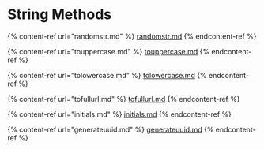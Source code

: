 # String Methods

{% content-ref url="randomstr.md" %}
[randomstr.md](randomstr.md)
{% endcontent-ref %}

{% content-ref url="touppercase.md" %}
[touppercase.md](touppercase.md)
{% endcontent-ref %}

{% content-ref url="tolowercase.md" %}
[tolowercase.md](tolowercase.md)
{% endcontent-ref %}

{% content-ref url="tofullurl.md" %}
[tofullurl.md](tofullurl.md)
{% endcontent-ref %}

{% content-ref url="initials.md" %}
[initials.md](initials.md)
{% endcontent-ref %}

{% content-ref url="generateuuid.md" %}
[generateuuid.md](generateuuid.md)
{% endcontent-ref %}

